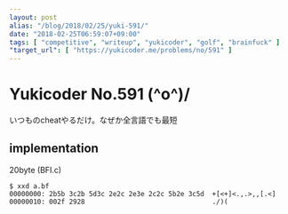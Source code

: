 ```yaml
---
layout: post
alias: "/blog/2018/02/25/yuki-591/"
date: "2018-02-25T06:59:07+09:00"
tags: [ "competitive", "writeup", "yukicoder", "golf", "brainfuck" ]
"target_url": [ "https://yukicoder.me/problems/no/591" ]
---
```


# Yukicoder No.591 (^o^)/

いつものcheatやるだけ。なぜか全言語でも最短

## implementation

$20$byte (BFI.c)

``` brainfuck
$ xxd a.bf
00000000: 2b5b 3c2b 5d3c 2e2c 2e3e 2c2c 5b2e 3c5d  +[<+]<.,.>,,[.<]
00000010: 002f 2928                                ./)(
```
